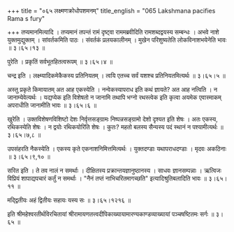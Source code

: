 +++
title = "०६५ लक्ष्मणक्रोधोपशमनम्"
title_english = "065 Lakshmana pacifies Rama s fury"

+++
तप्यमानमित्यादि । तप्यमानं तपन्तं रामं दृष्ट्वा राममब्रवीदिति रामशब्दद्वयस्य सम्बन्धः । अभवे नाशे युक्तमुद्युक्तम् । सांवर्तकमिति पाठः । संवर्तकं प्रलयकालीनम् । मुखेन परिशुष्यतेति लोकविनाशभयेनेति भावः  ॥  ३।६५।१३ ॥   

  

पुरेति । प्रकृतिं सर्वभूतहितत्वरूपम्  ॥  ३।६५।४ ॥   

  

चन्द्र इति । लक्ष्म्यादिकमेकैकस्य प्रतिनियतम् । त्वयि एतच्च सर्वं यशश्च प्रतिनियतमित्यर्थः  ॥  ३।६५।५ ॥   

  

अस्तु प्रकृते किमायातम् अत आह एकस्येति । नन्वेकस्यापराध इति कथं ज्ञायते? अत आह नत्विति । न जानाम्येवेत्यर्थः । यद्यप्येक इति विशेषतो न जानामि तथापि भग्नो रथस्त्वेक इति कृत्वा अयमेक एवास्माकम् अपराधीति जानामीति भावः  ॥  ३।६५।६ ॥   

  

खुरेति । उक्तविशेषणविशिष्टो देशः निर्वृत्तसङ्ग्रामः निष्पन्नसङ्ग्रामो देशो दृश्यत इति शेषः । अतः एकस्य, रथिकस्येति शेषः । न द्वयोः रथिकयोरिति शेषः । कुतः? महतो बलस्य सैन्यस्य पदं स्थानं न पश्यामीत्यर्थः  ॥  ३।६५।७,८ ॥   

  

उपसंहरति नैकस्येति । एकस्य कृते एकनाशनिमित्तमित्यर्थः । युक्तदण्डाः यथापराधदण्डाः । मृदवः अकठिनाः  ॥  ३।६५।९,१० ॥   

  

सरित इति । ते तव नालं न समर्थाः । दीक्षितस्य प्रक्रान्तयज्ञानुष्ठानस्य । साधवः ज्ञानसम्पन्नाः । ऋत्विजः विप्रियं शापाद्यपचारं कर्तुं न समर्थाः । "नैनं तप्तं नाभिचरितमागच्छति" इत्यादिश्रुतिबलादिति भावः  ॥  ३।६५।११ ॥   

  

मद्द्वितीयः अहं द्वितीयः सहायः यस्य सः  ॥  ३।६५।१२१६ ॥   

  

इति श्रीमहेश्वरतीर्थविरचितायां श्रीरामायणतत्त्वदीपिकाख्यायामारण्यकाण्डव्याख्यायां पञ्चषष्टितमः सर्गः  ॥  ३।६५ ॥   

  

